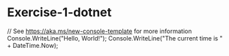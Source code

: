 # Exercise-1-dotnet

// See https://aka.ms/new-console-template for more information
Console.WriteLine("Hello, World!");
Console.WriteLine("The current time is " + DateTime.Now);
